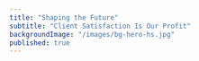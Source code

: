 ```yaml
---
title: "Shaping the Future"
subtitle: "Client Satisfaction Is Our Profit"
backgroundImage: "/images/bg-hero-hs.jpg"
published: true
---
```

